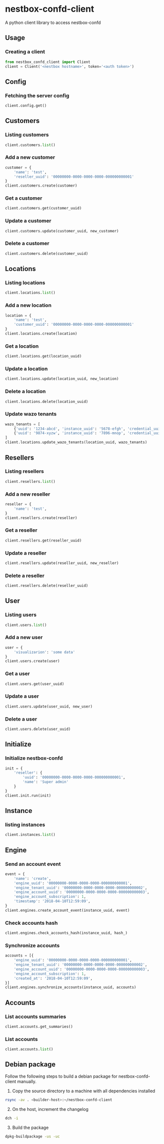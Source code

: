 # nestbox-confd-client

A python client library to access nestbox-confd

## Usage

### Creating a client

```python
from nestbox_confd_client import Client
client = Client('<nestbox hostname>', token='<auth token>')
```

## Config

### Fetching the server config

```python
client.config.get()
```

## Customers

### Listing customers

```python
client.customers.list()
```

### Add a new customer

```python
customer = {
    'name': 'test',
    'reseller_uuid': '00000000-0000-0000-0000-000000000001'
}
client.customers.create(customer)
```

### Get a customer

```python
client.customers.get(customer_uuid)
```

### Update a customer

```python
client.customers.update(customer_uuid, new_customer)
```

### Delete a customer

```python
client.customers.delete(customer_uuid)
```

## Locations

### Listing locations

```python
client.locations.list()
```

### Add a new location

```python
location = {
    'name': 'test',
    'customer_uuid': '00000000-0000-0000-0000-000000000001'
}
client.locations.create(location)
```

### Get a location

```python
client.locations.get(location_uuid)
```

### Update a location

```python
client.locations.update(location_uuid, new_location)
```

### Delete a location

```python
client.locations.delete(location_uuid)
```

### Update wazo tenants

```python
wazo_tenants = [
    {'uuid': '1234-abcd', 'instance_uuid': '5678-efgh', 'credential_uuid': '32425-srfegs'},
    {'uuid': '9874-xyzw', 'instance_uuid': '7896-mnop', 'credential_uuid': '34623-sdbfxc'},
]
client.locations.update_wazo_tenants(location_uuid, wazo_tenants)
```

## Resellers

### Listing resellers

```python
client.resellers.list()
```

### Add a new reseller

```python
reseller = {
    'name': 'test',
}
client.resellers.create(reseller)
```

### Get a reseller

```python
client.resellers.get(reseller_uuid)
```

### Update a reseller

```python
client.resellers.update(reseller_uuid, new_reseller)
```

### Delete a reseller

```python
client.resellers.delete(reseller_uuid)
```

## User

### Listing users

```python
client.users.list()
```

### Add a new user

```python
user = {
    'visualizarion': 'some data'
}
client.users.create(user)
```

### Get a user

```python
client.users.get(user_uuid)
```

### Update a user

```python
client.users.update(user_uuid, new_user)
```

### Delete a user

```python
client.users.delete(user_uuid)
```

## Initialize

### Initialize nestbox-confd

```python
init = {
    'reseller': {
        'uuid': '00000000-0000-0000-0000-000000000001',
        'name': 'Super admin'
    }
}
client.init.run(init)
```

## Instance

### listing instances

```python
client.instances.list()
```

## Engine

### Send an account event

```python
event = {
    'name': 'create',
    'engine_uuid': '00000000-0000-0000-0000-000000000001',
    'engine_tenant_uuid': '00000000-0000-0000-0000-000000000002',
    'engine_account_uuid': '00000000-0000-0000-0000-000000000003',
    'engine_account_subscription': 1,
    'timestamp': '2018-04-10T12:59:09',
}
client.engines.create_account_event(instance_uuid, event)
```

### Check accounts hash

```python
client.engines.check_accounts_hash(instance_uuid, hash_)
```

### Synchronize accounts

```python
accounts = [{
    'engine_uuid': '00000000-0000-0000-0000-000000000001',
    'engine_tenant_uuid': '00000000-0000-0000-0000-000000000002',
    'engine_account_uuid': '00000000-0000-0000-0000-000000000003',
    'engine_account_subscription': 1,
    'created_at': '2018-04-10T12:59:09',
}]
client.engines.synchronize_accounts(instance_uuid, accounts)
```

## Accounts

### List accounts summaries

```python
client.accounts.get_summaries()
```

### List accounts

```python
client.accounts.list()
```

## Debian package

Follow the following steps to build a debian package for nestbox-confd-client manually.

1. Copy the source directory to a machine with all dependencies installed

```sh
rsync -av . <builder-host>:~/nestbox-confd-client
```

2. On the host, increment the changelog

```sh
dch -i
```

3. Build the package

```sh
dpkg-buildpackage -us -uc
```
